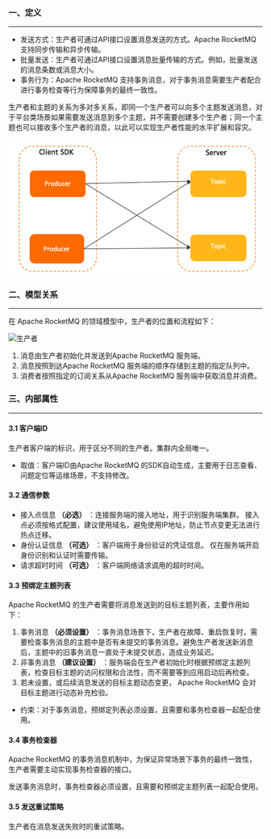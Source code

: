### 一、定义

---

- 发送方式：生产者可通过API接口设置消息发送的方式。Apache RocketMQ 支持同步传输和异步传输。
- 批量发送：生产者可通过API接口设置消息批量传输的方式。例如，批量发送的消息条数或消息大小。
- 事务行为：Apache RocketMQ 支持事务消息，对于事务消息需要生产者配合进行事务检查等行为保障事务的最终一致性。

生产者和主题的关系为多对多关系，即同一个生产者可以向多个主题发送消息，对于平台类场景如果需要发送消息到多个主题，并不需要创建多个生产者；同一个主题也可以接收多个生产者的消息，以此可以实现生产者性能的水平扩展和容灾。

![生产者主题关联](img/producer_topic-f9a6348396228a2976e34a5ad0774314.png)



### 二、模型关系

---

在 Apache RocketMQ 的领域模型中，生产者的位置和流程如下：

![生产者](https://rocketmq.apache.org/zh/assets/images/archiforproducer-ebb8ff832f6e857cbebc2c17c2044a3b.png)

1. 消息由生产者初始化并发送到Apache RocketMQ 服务端。
2. 消息按照到达Apache RocketMQ 服务端的顺序存储到主题的指定队列中。
3. 消费者按照指定的订阅关系从Apache RocketMQ 服务端中获取消息并消费。



### 三、内部属性

---

#### 3.1 客户端ID

生产者客户端的标识，用于区分不同的生产者。集群内全局唯一。

- 取值：客户端ID由Apache RocketMQ 的SDK自动生成，主要用于日志查看、问题定位等运维场景，不支持修改。

#### 3.2 通信参数

- 接入点信息 **（必选）** ：连接服务端的接入地址，用于识别服务端集群。 接入点必须按格式配置，建议使用域名，避免使用IP地址，防止节点变更无法进行热点迁移。
- 身份认证信息 **（可选）** ：客户端用于身份验证的凭证信息。 仅在服务端开启身份识别和认证时需要传输。
- 请求超时时间 **（可选）** ：客户端网络请求调用的超时时间。

#### 3.3 预绑定主题列表

Apache RocketMQ 的生产者需要将消息发送到的目标主题列表，主要作用如下：

1. 事务消息 **（必须设置）** ：事务消息场景下，生产者在故障、重启恢复时，需要检查事务消息的主题中是否有未提交的事务消息。避免生产者发送新消息后，主题中的旧事务消息一直处于未提交状态，造成业务延迟。
2. 非事务消息 **（建议设置）** ：服务端会在生产者初始化时根据预绑定主题列表，检查目标主题的访问权限和合法性，而不需要等到应用启动后再检查。
3. 若未设置，或后续消息发送的目标主题动态变更， Apache RocketMQ 会对目标主题进行动态补充检验。

- 约束：对于事务消息，预绑定列表必须设置，且需要和事务检查器一起配合使用。

#### 3.4 事务检查器

Apache RocketMQ 的事务消息机制中，为保证异常场景下事务的最终一致性，生产者需要主动实现事务检查器的接口。

发送事务消息时，事务检查器必须设置，且需要和预绑定主题列表一起配合使用。

#### 3.5 发送重试策略

生产者在消息发送失败时的重试策略。